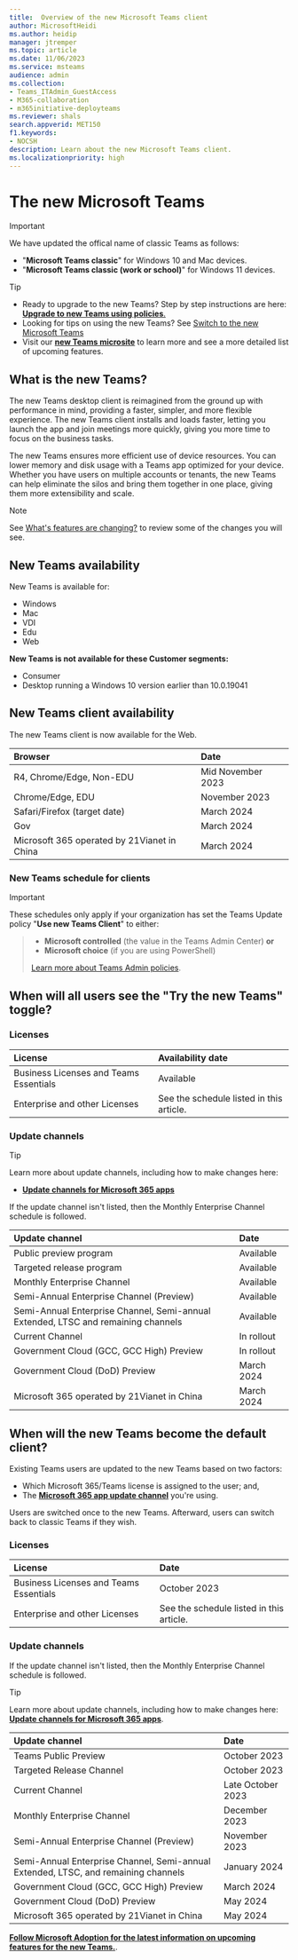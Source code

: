 ```yaml
---
title:  Overview of the new Microsoft Teams client
author: MicrosoftHeidi
ms.author: heidip
manager: jtremper
ms.topic: article
ms.date: 11/06/2023
ms.service: msteams
audience: admin
ms.collection: 
- Teams_ITAdmin_GuestAccess
- M365-collaboration
- m365initiative-deployteams
ms.reviewer: shals
search.appverid: MET150
f1.keywords:
- NOCSH
description: Learn about the new Microsoft Teams client.
ms.localizationpriority: high
---
```


# The new Microsoft Teams

>[!Important]
>We have updated the offical name of classic Teams as follows:</br>
>- "**Microsoft Teams classic**" for Windows 10 and Mac devices.</br>
>- "**Microsoft Teams classic (work or school)**" for Windows 11 devices.

> [!TIP]
>- Ready to upgrade to the new Teams? Step by step instructions are here: [**Upgrade to new Teams using policies**.](/microsoftteams/new-teams-deploy-using-policies?tabs=teams-admin-center#set-the-policies-to-deploy-the-new-teams-client)</br>
>- Looking for tips on using the new Teams? See [Switch to the new Microsoft Teams](https://support.microsoft.com/office/switch-to-the-new-microsoft-teams-2d4a0c96-fa52-43f8-a006-4bfbc62cf6c5)</br>
>- Visit our **[new Teams microsite](https://aka.ms/newTeams)** to learn more and see a more detailed list of upcoming features.

## What is the new Teams?

The new Teams desktop client is reimagined from the ground up with performance in mind, providing a faster, simpler, and more flexible experience. The new Teams client installs and loads faster, letting you launch the app and join meetings more quickly, giving you more time to focus on the business tasks.

The new Teams ensures more efficient use of device resources. You can lower memory and disk usage with a Teams app optimized for your device. Whether you have users on multiple accounts or tenants, the new Teams can help eliminate the silos and bring them together in one place, giving them more extensibility and scale.

>[!Note]
>See [What's features are changing?](new-teams-known-issues.md) to review some of the changes you will see.

## New Teams availability

New Teams is available for:

- Windows
- Mac
- VDI
- Edu
- Web

**New Teams is not available for these Customer segments:**

- Consumer
- Desktop running a Windows 10 version earlier than 10.0.19041

## New Teams client availability

The new Teams client is now available for the Web.

|Browser|Date|
|:-----|:-----|
|R4, Chrome/Edge, Non-EDU|Mid November 2023|
|Chrome/Edge, EDU|November 2023|
|Safari/Firefox (target date)|March 2024|
|Gov |March 2024|
|Microsoft 365 operated by 21Vianet in China |March 2024|

### New Teams schedule for clients

>[!Important]
>These schedules only apply if your organization has set the Teams Update policy "**Use new Teams Client**" to either:

>- **Microsoft controlled** (the value in the Teams Admin Center)  **or**
>- **Microsoft choice** (if you are using PowerShell)
>
>[Learn more about Teams Admin policies](/microsoftteams/manage-teams-with-policies).

## When will all users see the "Try the new Teams" toggle?

### Licenses

|License|Availability date|
|:-----|:-----|
|Business Licenses and Teams Essentials|Available|
|Enterprise and other Licenses|See the schedule listed in this article.|

### Update channels

>[!Tip]
>Learn more about update channels, including how to make changes here:
> - [**Update channels for Microsoft 365 apps**](/deployoffice/updates/overview-update-channels)

If the update channel isn't listed, then the Monthly Enterprise Channel schedule is followed.

|Update channel                                                                    |Date       |
|:---------------------------------------------------------------------------------|:----------|
|Public preview program                                                            |Available  |
|Targeted release program                                                          |Available  |
|Monthly Enterprise Channel                                                        |Available  |
|Semi-Annual Enterprise Channel (Preview)                                          |Available  |
|Semi-Annual Enterprise Channel, Semi-annual Extended, LTSC and remaining channels |Available  |
|Current Channel                                                                   |In rollout |
|Government Cloud (GCC, GCC High) Preview                                          |In rollout |
|Government Cloud (DoD) Preview                                                    |March 2024 |
|Microsoft 365 operated by 21Vianet in China                                       |March 2024 |

## When will the new Teams become the default client?

Existing Teams users are updated to the new Teams based on two factors:</br>

- Which Microsoft 365/Teams license is assigned to the user; and,
- The [**Microsoft 365 app update channel**](/deployoffice/updates/overview-update-channels) you're using.

Users are switched once to the new Teams. Afterward, users can switch back to classic Teams if they wish.

### Licenses

|License|Date|
|:-----|:-----|
|Business Licenses and Teams Essentials|October 2023|
|Enterprise and other Licenses|See the schedule listed in this article.|

### Update channels

If the update channel isn't listed, then the Monthly Enterprise Channel schedule is followed.

>[!Tip]
>Learn more about update channels, including how to make changes here: [**Update channels for Microsoft 365 apps**](https://learn.microsoft.com/deployoffice/updates/overview-update-channels).

|Update channel|Date|
|:-----|:-----|
|Teams Public Preview|October 2023|
|Targeted Release Channel|October 2023|
|Current Channel|Late October 2023|
|Monthly Enterprise Channel|December 2023|
|Semi-Annual Enterprise Channel (Preview)|November 2023|
|Semi-Annual Enterprise Channel, Semi-annual Extended, LTSC, and remaining channels|January 2024|
|Government Cloud (GCC, GCC High) Preview|March 2024|
|Government Cloud (DoD) Preview|May 2024|
|Microsoft 365 operated by 21Vianet in China|May 2024|

[**Follow Microsoft Adoption for the latest information on upcoming features for the new Teams.**](https://aka.ms/newTeams).
